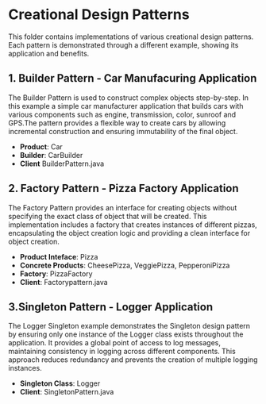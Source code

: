 # **Creational Design Patterns**

This folder contains implementations of various creational design patterns. Each pattern is demonstrated through a different example, showing its application and benefits.

## **1. Builder Pattern - Car Manufacuring Application**
The Builder Pattern is used to construct complex objects step-by-step. In this example a simple car manufacturer application that builds cars with various components such as engine, transmission, color, sunroof and GPS.The pattern provides a flexible way to create cars by allowing incremental construction and ensuring immutability of the final object.

  * **Product**: Car
  * **Builder**: CarBuilder
  * **Client** BuilderPattern.java

## **2. Factory Pattern - Pizza Factory Application**
The Factory Pattern provides an interface for creating objects without specifying the exact class of object that will be created. This implementation includes a factory that creates instances of different pizzas, encapsulating the object creation logic and providing a clean interface for object creation.

  * **Product Inteface**: Pizza
  * **Concrete Products**: CheesePizza, VeggiePizza, PepperoniPizza
  * **Factory**: PizzaFactory
  * **Client**: Factorypattern.java
    
## **3.Singleton Pattern - Logger Application**
The Logger Singleton example demonstrates the Singleton design pattern by ensuring only one instance of the Logger class exists throughout the application. It provides a global point of access to log messages, maintaining consistency in logging across different components. This approach reduces redundancy and prevents the creation of multiple logging instances.

  * **Singleton Class**: Logger
  * **Client**: SingletonPattern.java
